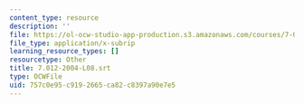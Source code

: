 ```yaml
---
content_type: resource
description: ''
file: https://ol-ocw-studio-app-production.s3.amazonaws.com/courses/7-01sc-fundamentals-of-biology-fall-2011/757c0e95c9192665ca82c8397a90e7e5_7.012-2004-L08.srt
file_type: application/x-subrip
learning_resource_types: []
resourcetype: Other
title: 7.012-2004-L08.srt
type: OCWFile
uid: 757c0e95-c919-2665-ca82-c8397a90e7e5
---
```


